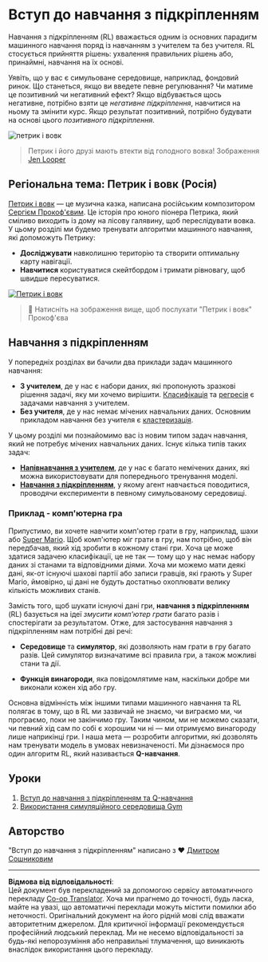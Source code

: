 <!--
CO_OP_TRANSLATOR_METADATA:
{
  "original_hash": "20ca019012b1725de956681d036d8b18",
  "translation_date": "2025-09-05T13:32:33+00:00",
  "source_file": "8-Reinforcement/README.md",
  "language_code": "uk"
}
-->
# Вступ до навчання з підкріпленням

Навчання з підкріпленням (RL) вважається одним із основних парадигм машинного навчання поряд із навчанням з учителем та без учителя. RL стосується прийняття рішень: ухвалення правильних рішень або, принаймні, навчання на їх основі.

Уявіть, що у вас є симульоване середовище, наприклад, фондовий ринок. Що станеться, якщо ви введете певне регулювання? Чи матиме це позитивний чи негативний ефект? Якщо відбувається щось негативне, потрібно взяти це _негативне підкріплення_, навчитися на ньому та змінити курс. Якщо результат позитивний, потрібно будувати на основі цього _позитивного підкріплення_.

![петрик і вовк](../../../8-Reinforcement/images/peter.png)

> Петрик і його друзі мають втекти від голодного вовка! Зображення [Jen Looper](https://twitter.com/jenlooper)

## Регіональна тема: Петрик і вовк (Росія)

[Петрик і вовк](https://uk.wikipedia.org/wiki/Петрик_і_вовк) — це музична казка, написана російським композитором [Сергієм Прокоф'євим](https://uk.wikipedia.org/wiki/Сергій_Прокоф%27єв). Це історія про юного піонера Петрика, який сміливо виходить із дому на лісову галявину, щоб переслідувати вовка. У цьому розділі ми будемо тренувати алгоритми машинного навчання, які допоможуть Петрику:

- **Досліджувати** навколишню територію та створити оптимальну карту навігації.
- **Навчитися** користуватися скейтбордом і тримати рівновагу, щоб швидше пересуватися.

[![Петрик і вовк](https://img.youtube.com/vi/Fmi5zHg4QSM/0.jpg)](https://www.youtube.com/watch?v=Fmi5zHg4QSM)

> 🎥 Натисніть на зображення вище, щоб послухати "Петрик і вовк" Прокоф'єва

## Навчання з підкріпленням

У попередніх розділах ви бачили два приклади задач машинного навчання:

- **З учителем**, де у нас є набори даних, які пропонують зразкові рішення задачі, яку ми хочемо вирішити. [Класифікація](../4-Classification/README.md) та [регресія](../2-Regression/README.md) є задачами навчання з учителем.
- **Без учителя**, де у нас немає мічених навчальних даних. Основним прикладом навчання без учителя є [кластеризація](../5-Clustering/README.md).

У цьому розділі ми познайомимо вас із новим типом задач навчання, який не потребує мічених навчальних даних. Існує кілька типів таких задач:

- **[Напівнавчання з учителем](https://uk.wikipedia.org/wiki/Напівнавчання_з_учителем)**, де у нас є багато немічених даних, які можна використовувати для попереднього тренування моделі.
- **[Навчання з підкріпленням](https://uk.wikipedia.org/wiki/Навчання_з_підкріпленням)**, у якому агент навчається поводитися, проводячи експерименти в певному симульованому середовищі.

### Приклад - комп'ютерна гра

Припустимо, ви хочете навчити комп'ютер грати в гру, наприклад, шахи або [Super Mario](https://uk.wikipedia.org/wiki/Super_Mario). Щоб комп'ютер міг грати в гру, нам потрібно, щоб він передбачав, який хід зробити в кожному стані гри. Хоча це може здатися задачею класифікації, це не так — тому що у нас немає набору даних зі станами та відповідними діями. Хоча ми можемо мати деякі дані, як-от існуючі шахові партії або записи гравців, які грають у Super Mario, ймовірно, ці дані не будуть достатньо охоплювати велику кількість можливих станів.

Замість того, щоб шукати існуючі дані гри, **навчання з підкріпленням** (RL) базується на ідеї *змусити комп'ютер грати* багато разів і спостерігати за результатом. Отже, для застосування навчання з підкріпленням нам потрібні дві речі:

- **Середовище** та **симулятор**, які дозволяють нам грати в гру багато разів. Цей симулятор визначатиме всі правила гри, а також можливі стани та дії.

- **Функція винагороди**, яка повідомлятиме нам, наскільки добре ми виконали кожен хід або гру.

Основна відмінність між іншими типами машинного навчання та RL полягає в тому, що в RL ми зазвичай не знаємо, чи виграємо ми, чи програємо, поки не закінчимо гру. Таким чином, ми не можемо сказати, чи певний хід сам по собі є хорошим чи ні — ми отримуємо винагороду лише наприкінці гри. І наша мета — розробити алгоритми, які дозволять нам тренувати модель в умовах невизначеності. Ми дізнаємося про один алгоритм RL, який називається **Q-навчання**.

## Уроки

1. [Вступ до навчання з підкріпленням та Q-навчання](1-QLearning/README.md)
2. [Використання симуляційного середовища Gym](2-Gym/README.md)

## Авторство

"Вступ до навчання з підкріпленням" написано з ♥️ [Дмитром Сошниковим](http://soshnikov.com)

---

**Відмова від відповідальності**:  
Цей документ був перекладений за допомогою сервісу автоматичного перекладу [Co-op Translator](https://github.com/Azure/co-op-translator). Хоча ми прагнемо до точності, будь ласка, майте на увазі, що автоматичні переклади можуть містити помилки або неточності. Оригінальний документ на його рідній мові слід вважати авторитетним джерелом. Для критичної інформації рекомендується професійний людський переклад. Ми не несемо відповідальності за будь-які непорозуміння або неправильні тлумачення, що виникають внаслідок використання цього перекладу.